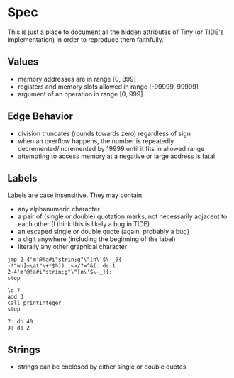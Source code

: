 # Spec

This is just a place to document all the hidden attributes of Tiny
(or TIDE's implementation) in order to reproduce them faithfully.

## Values

- memory addresses are in range [0, 899]
- registers and memory slots allowed in range [-99999, 99999]
- argument of an operation in range [0, 999]

## Edge Behavior

- division truncates (rounds towards zero) regardless of sign
- when an overflow happens, the number is repeatedly decremented/incremented by 19999 until it fits in allowed range
- attempting to access memory at a negative or large address is fatal

## Labels

Labels are case insensitive. They may contain:

- any alphanumeric character
- a pair of (single or double) quotation marks, not necessarily adjacent to each other (I think this is likely a bug in TIDE)
- an escaped single or double quote (again, probably a bug)
- a digit anywhere (including the beginning of the label)
- literally any other graphical character

```tiny
jmp 2-4'm'@!a#i"strin;g"\"[n\'$\-_}{
-!"wh]~\at"\+*$%)).,<>/?=^&(: ds 1
2-4'm'@!a#i"strin;g"\"[n\'$\-_}{:
stop
```

```tiny
ld 7
add 3
call printInteger
stop

7: db 40
3: db 2
```

## Strings

- strings can be enclosed by either single or double quotes
